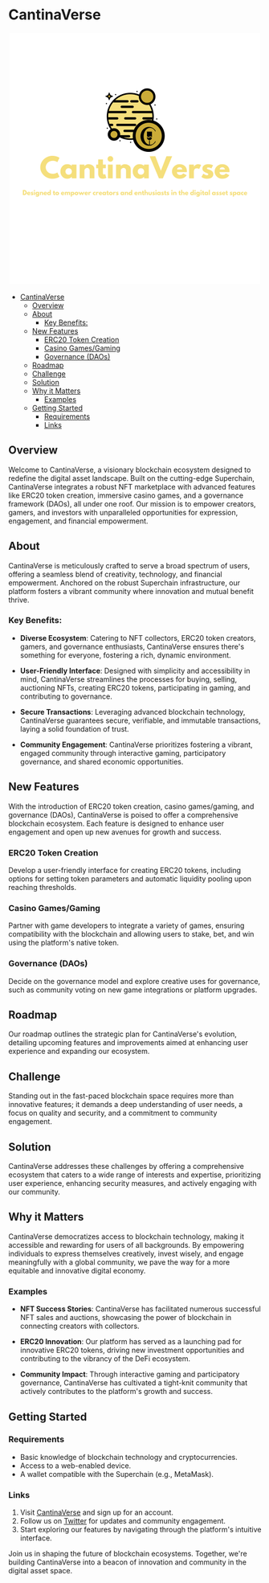 # CantinaVerse

<p align="center">
<img src="./frontend/public/assets/C_Slogon_Transparent.svg" width="500" alt="Name">
</p>

- [CantinaVerse](#cantinaverse)
  - [Overview](#overview)
  - [About](#about)
    - [Key Benefits:](#key-benefits)
  - [New Features](#new-features)
    - [ERC20 Token Creation](#erc20-token-creation)
    - [Casino Games/Gaming](#casino-gamesgaming)
    - [Governance (DAOs)](#governance-daos)
  - [Roadmap](#roadmap)
  - [Challenge](#challenge)
  - [Solution](#solution)
  - [Why it Matters](#why-it-matters)
    - [Examples](#examples)
  - [Getting Started](#getting-started)
    - [Requirements](#requirements)
    - [Links](#links)

## Overview

Welcome to CantinaVerse, a visionary blockchain ecosystem designed to redefine the digital asset landscape. Built on the cutting-edge Superchain, CantinaVerse integrates a robust NFT marketplace with advanced features like ERC20 token creation, immersive casino games, and a governance framework (DAOs), all under one roof. Our mission is to empower creators, gamers, and investors with unparalleled opportunities for expression, engagement, and financial empowerment.

## About

CantinaVerse is meticulously crafted to serve a broad spectrum of users, offering a seamless blend of creativity, technology, and financial empowerment. Anchored on the robust Superchain infrastructure, our platform fosters a vibrant community where innovation and mutual benefit thrive.

### Key Benefits:

- **Diverse Ecosystem**: Catering to NFT collectors, ERC20 token creators, gamers, and governance enthusiasts, CantinaVerse ensures there's something for everyone, fostering a rich, dynamic environment.
  
- **User-Friendly Interface**: Designed with simplicity and accessibility in mind, CantinaVerse streamlines the processes for buying, selling, auctioning NFTs, creating ERC20 tokens, participating in gaming, and contributing to governance.
  
- **Secure Transactions**: Leveraging advanced blockchain technology, CantinaVerse guarantees secure, verifiable, and immutable transactions, laying a solid foundation of trust.
  
- **Community Engagement**: CantinaVerse prioritizes fostering a vibrant, engaged community through interactive gaming, participatory governance, and shared economic opportunities.

## New Features

With the introduction of ERC20 token creation, casino games/gaming, and governance (DAOs), CantinaVerse is poised to offer a comprehensive blockchain ecosystem. Each feature is designed to enhance user engagement and open up new avenues for growth and success.

### ERC20 Token Creation

Develop a user-friendly interface for creating ERC20 tokens, including options for setting token parameters and automatic liquidity pooling upon reaching thresholds.

### Casino Games/Gaming

Partner with game developers to integrate a variety of games, ensuring compatibility with the blockchain and allowing users to stake, bet, and win using the platform's native token.

### Governance (DAOs)

Decide on the governance model and explore creative uses for governance, such as community voting on new game integrations or platform upgrades.

## Roadmap

Our roadmap outlines the strategic plan for CantinaVerse's evolution, detailing upcoming features and improvements aimed at enhancing user experience and expanding our ecosystem.

## Challenge

Standing out in the fast-paced blockchain space requires more than innovative features; it demands a deep understanding of user needs, a focus on quality and security, and a commitment to community engagement.

## Solution

CantinaVerse addresses these challenges by offering a comprehensive ecosystem that caters to a wide range of interests and expertise, prioritizing user experience, enhancing security measures, and actively engaging with our community.

## Why it Matters

CantinaVerse democratizes access to blockchain technology, making it accessible and rewarding for users of all backgrounds. By empowering individuals to express themselves creatively, invest wisely, and engage meaningfully with a global community, we pave the way for a more equitable and innovative digital economy.

### Examples

- **NFT Success Stories**: CantinaVerse has facilitated numerous successful NFT sales and auctions, showcasing the power of blockchain in connecting creators with collectors.
  
- **ERC20 Innovation**: Our platform has served as a launching pad for innovative ERC20 tokens, driving new investment opportunities and contributing to the vibrancy of the DeFi ecosystem.
  
- **Community Impact**: Through interactive gaming and participatory governance, CantinaVerse has cultivated a tight-knit community that actively contributes to the platform's growth and success.

## Getting Started

### Requirements

- Basic knowledge of blockchain technology and cryptocurrencies.
- Access to a web-enabled device.
- A wallet compatible with the Superchain (e.g., MetaMask).

### Links

1. Visit [CantinaVerse](https://cantinaverse.tech) and sign up for an account.
2. Follow us on [Twitter](https://twitter.com/cantinaverse) for updates and community engagement.
3. Start exploring our features by navigating through the platform's intuitive interface.

Join us in shaping the future of blockchain ecosystems. Together, we're building CantinaVerse into a beacon of innovation and community in the digital asset space.
